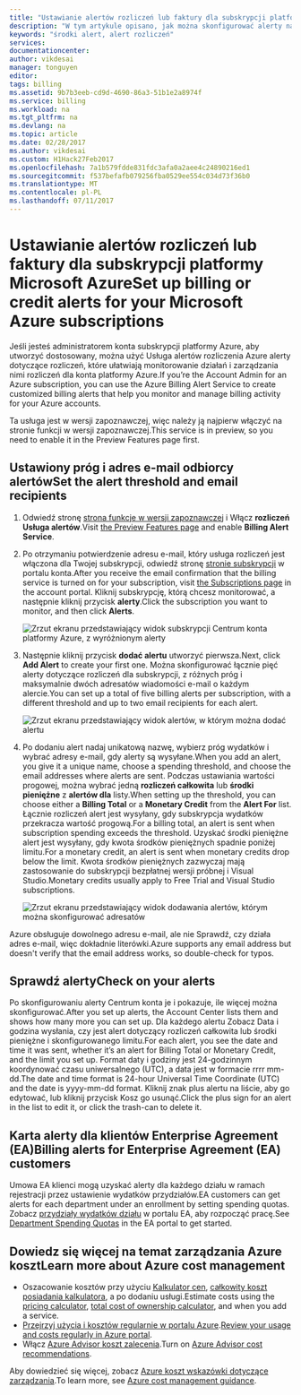```yaml
---
title: "Ustawianie alertów rozliczeń lub faktury dla subskrypcji platformy Azure | Dokumentacja firmy Microsoft"
description: "W tym artykule opisano, jak można skonfigurować alerty na rachunku Azure, aby uniknąć niespodzianki rozliczeń."
keywords: "środki alert, alert rozliczeń"
services: 
documentationcenter: 
author: vikdesai
manager: tonguyen
editor: 
tags: billing
ms.assetid: 9b7b3eeb-cd9d-4690-86a3-51b1e2a8974f
ms.service: billing
ms.workload: na
ms.tgt_pltfrm: na
ms.devlang: na
ms.topic: article
ms.date: 02/28/2017
ms.author: vikdesai
ms.custom: H1Hack27Feb2017
ms.openlocfilehash: 7a1b579fdde831fdc3afa0a2aee4c24890216ed1
ms.sourcegitcommit: f537befafb079256fba0529ee554c034d73f36b0
ms.translationtype: MT
ms.contentlocale: pl-PL
ms.lasthandoff: 07/11/2017
---
```

# <a name="set-up-billing-or-credit-alerts-for-your-microsoft-azure-subscriptions"></a><span data-ttu-id="a7c95-104">Ustawianie alertów rozliczeń lub faktury dla subskrypcji platformy Microsoft Azure</span><span class="sxs-lookup"><span data-stu-id="a7c95-104">Set up billing or credit alerts for your Microsoft Azure subscriptions</span></span>
<span data-ttu-id="a7c95-105">Jeśli jesteś administratorem konta subskrypcji platformy Azure, aby utworzyć dostosowany, można użyć Usługa alertów rozliczenia Azure alerty dotyczące rozliczeń, które ułatwiają monitorowanie działań i zarządzania nimi rozliczeń dla konta platformy Azure.</span><span class="sxs-lookup"><span data-stu-id="a7c95-105">If you’re the Account Admin for an Azure subscription, you can use the Azure Billing Alert Service to create customized billing alerts that help you monitor and manage billing activity for your Azure accounts.</span></span>

<span data-ttu-id="a7c95-106">Ta usługa jest w wersji zapoznawczej, więc należy ją najpierw włączyć na stronie funkcji w wersji zapoznawczej.</span><span class="sxs-lookup"><span data-stu-id="a7c95-106">This service is in preview, so you need to enable it in the Preview Features page first.</span></span>

## <a name="set-the-alert-threshold-and-email-recipients"></a><span data-ttu-id="a7c95-107">Ustawiony próg i adres e-mail odbiorcy alertów</span><span class="sxs-lookup"><span data-stu-id="a7c95-107">Set the alert threshold and email recipients</span></span>
1. <span data-ttu-id="a7c95-108">Odwiedź stronę [strona funkcje w wersji zapoznawczej](https://account.windowsazure.com/PreviewFeatures) i Włącz **rozliczeń Usługa alertów**.</span><span class="sxs-lookup"><span data-stu-id="a7c95-108">Visit [the Preview Features page](https://account.windowsazure.com/PreviewFeatures) and enable **Billing Alert Service**.</span></span>

1. <span data-ttu-id="a7c95-109">Po otrzymaniu potwierdzenie adresu e-mail, który usługa rozliczeń jest włączona dla Twojej subskrypcji, odwiedź stronę [stronie subskrypcji](https://account.windowsazure.com/Subscriptions) w portalu konta.</span><span class="sxs-lookup"><span data-stu-id="a7c95-109">After you receive the email confirmation that the billing service is turned on for your subscription, visit [the Subscriptions page](https://account.windowsazure.com/Subscriptions) in the account portal.</span></span> <span data-ttu-id="a7c95-110">Kliknij subskrypcję, którą chcesz monitorować, a następnie kliknij przycisk **alerty**.</span><span class="sxs-lookup"><span data-stu-id="a7c95-110">Click the subscription you want to monitor, and then click **Alerts**.</span></span>

    ![Zrzut ekranu przedstawiający widok subskrypcji Centrum konta platformy Azure, z wyróżnionym alerty][Image1]

2. <span data-ttu-id="a7c95-112">Następnie kliknij przycisk **dodać alertu** utworzyć pierwsza.</span><span class="sxs-lookup"><span data-stu-id="a7c95-112">Next, click **Add Alert** to create your first one.</span></span> <span data-ttu-id="a7c95-113">Można skonfigurować łącznie pięć alerty dotyczące rozliczeń dla subskrypcji, z różnych próg i maksymalnie dwóch adresatów wiadomości e-mail o każdym alercie.</span><span class="sxs-lookup"><span data-stu-id="a7c95-113">You can set up a total of five billing alerts per subscription, with a different threshold and up to two email recipients for each alert.</span></span>

    ![Zrzut ekranu przedstawiający widok alertów, w którym można dodać alertu][Image2]

3. <span data-ttu-id="a7c95-115">Po dodaniu alert nadaj unikatową nazwę, wybierz próg wydatków i wybrać adresy e-mail, gdy alerty są wysyłane.</span><span class="sxs-lookup"><span data-stu-id="a7c95-115">When you add an alert, you give it a unique name, choose a spending threshold, and choose the email addresses where alerts are sent.</span></span> <span data-ttu-id="a7c95-116">Podczas ustawiania wartości progowej, można wybrać jedną **rozliczeń całkowita** lub **środki pieniężne** z **alertów dla** listy.</span><span class="sxs-lookup"><span data-stu-id="a7c95-116">When setting up the threshold, you can choose either a **Billing Total** or a **Monetary Credit** from the **Alert For** list.</span></span> <span data-ttu-id="a7c95-117">Łącznie rozliczeń alert jest wysyłany, gdy subskrypcja wydatków przekracza wartość progową.</span><span class="sxs-lookup"><span data-stu-id="a7c95-117">For a billing total, an alert is sent when subscription spending exceeds the threshold.</span></span> <span data-ttu-id="a7c95-118">Uzyskać środki pieniężne alert jest wysyłany, gdy kwota środków pieniężnych spadnie poniżej limitu.</span><span class="sxs-lookup"><span data-stu-id="a7c95-118">For a monetary credit, an alert is sent when monetary credits drop below the limit.</span></span> <span data-ttu-id="a7c95-119">Kwota środków pieniężnych zazwyczaj mają zastosowanie do subskrypcji bezpłatnej wersji próbnej i Visual Studio.</span><span class="sxs-lookup"><span data-stu-id="a7c95-119">Monetary credits usually apply to Free Trial and Visual Studio subscriptions.</span></span>

    ![Zrzut ekranu przedstawiający widok dodawania alertów, którym można skonfigurować adresatów][Image3]

<span data-ttu-id="a7c95-121">Azure obsługuje dowolnego adresu e-mail, ale nie Sprawdź, czy działa adres e-mail, więc dokładnie literówki.</span><span class="sxs-lookup"><span data-stu-id="a7c95-121">Azure supports any email address but doesn't verify that the email address works, so double-check for typos.</span></span>

## <a name="check-on-your-alerts"></a><span data-ttu-id="a7c95-122">Sprawdź alerty</span><span class="sxs-lookup"><span data-stu-id="a7c95-122">Check on your alerts</span></span>
<span data-ttu-id="a7c95-123">Po skonfigurowaniu alerty Centrum konta je i pokazuje, ile więcej można skonfigurować.</span><span class="sxs-lookup"><span data-stu-id="a7c95-123">After you set up alerts, the Account Center lists them and shows how many more you can set up.</span></span> <span data-ttu-id="a7c95-124">Dla każdego alertu Zobacz Data i godzina wysłania, czy jest alert dotyczący rozliczeń całkowita lub środki pieniężne i skonfigurowanego limitu.</span><span class="sxs-lookup"><span data-stu-id="a7c95-124">For each alert, you see the date and time it was sent, whether it’s an alert for Billing Total or Monetary Credit, and the limit you set up.</span></span> <span data-ttu-id="a7c95-125">Format daty i godziny jest 24-godzinnym koordynować czasu uniwersalnego (UTC), a data jest w formacie rrrr mm-dd.</span><span class="sxs-lookup"><span data-stu-id="a7c95-125">The date and time format is 24-hour Universal Time Coordinate (UTC) and the date is yyyy-mm-dd format.</span></span> <span data-ttu-id="a7c95-126">Kliknij znak plus alertu na liście, aby go edytować, lub kliknij przycisk Kosz go usunąć.</span><span class="sxs-lookup"><span data-stu-id="a7c95-126">Click the plus sign for an alert in the list to edit it, or click the trash-can to delete it.</span></span>

## <a name="billing-alerts-for-enterprise-agreement-ea-customers"></a><span data-ttu-id="a7c95-127">Karta alerty dla klientów Enterprise Agreement (EA)</span><span class="sxs-lookup"><span data-stu-id="a7c95-127">Billing alerts for Enterprise Agreement (EA) customers</span></span>
<span data-ttu-id="a7c95-128">Umowa EA klienci mogą uzyskać alerty dla każdego działu w ramach rejestracji przez ustawienie wydatków przydziałów.</span><span class="sxs-lookup"><span data-stu-id="a7c95-128">EA customers can get alerts for each department under an enrollment by setting spending quotas.</span></span> <span data-ttu-id="a7c95-129">Zobacz [przydziały wydatków działu](https://ea.azure.com/helpdocs/departmentSpendingQuotas) w portalu EA, aby rozpocząć pracę.</span><span class="sxs-lookup"><span data-stu-id="a7c95-129">See [Department Spending Quotas](https://ea.azure.com/helpdocs/departmentSpendingQuotas) in the EA portal to get started.</span></span>

## <a name="learn-more-about-azure-cost-management"></a><span data-ttu-id="a7c95-130">Dowiedz się więcej na temat zarządzania Azure koszt</span><span class="sxs-lookup"><span data-stu-id="a7c95-130">Learn more about Azure cost management</span></span>
- <span data-ttu-id="a7c95-131">Oszacowanie kosztów przy użyciu [Kalkulator cen](https://azure.microsoft.com/pricing/calculator/), [całkowity koszt posiadania kalkulatora](https://aka.ms/azure-tco-calculator), a po dodaniu usługi.</span><span class="sxs-lookup"><span data-stu-id="a7c95-131">Estimate costs using the [pricing calculator](https://azure.microsoft.com/pricing/calculator/), [total cost of ownership calculator](https://aka.ms/azure-tco-calculator), and when you add a service.</span></span>
- <span data-ttu-id="a7c95-132">[Przejrzyj użycia i kosztów regularnie w portalu Azure](billing-getting-started.md#costs).</span><span class="sxs-lookup"><span data-stu-id="a7c95-132">[Review your usage and costs regularly in Azure portal](billing-getting-started.md#costs).</span></span>
- <span data-ttu-id="a7c95-133">Włącz [Azure Advisor koszt zalecenia](../advisor/advisor-cost-recommendations.md).</span><span class="sxs-lookup"><span data-stu-id="a7c95-133">Turn on [Azure Advisor cost recommendations](../advisor/advisor-cost-recommendations.md).</span></span>

<span data-ttu-id="a7c95-134">Aby dowiedzieć się więcej, zobacz [Azure koszt wskazówki dotyczące zarządzania](billing-getting-started.md).</span><span class="sxs-lookup"><span data-stu-id="a7c95-134">To learn more, see [Azure cost management guidance](billing-getting-started.md).</span></span>

[Image1]: ./media/azure-billing-set-up-alerts/billingalert1.png 
[Image2]: ./media/azure-billing-set-up-alerts/billingalert2.png
[Image3]: ./media/azure-billing-set-up-alerts/billingalerts3.png 
